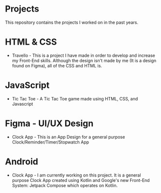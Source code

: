 # Projects
This repository contains the projects I worked on in the past years.

# HTML & CSS

- Travello - This is a project I have made in order to develop and increase my Front-End skills. Although the design isn't made by me (It is a design found on Figma), all of the CSS and HTML is.

# JavaScript

- Tic Tac Toe - A Tic Tac Toe game made using HTML, CSS, and Javascript

# Figma - UI/UX Design

- Clock App - This is an App Design for a general purpose Clock/Reminder/Timer/Stopwatch App

# Android

- Clock App - I am currently working on this project. It is a general purpose Clock App created using Kotlin and Google's new Front-End System: Jetpack Compose which operates on Kotlin.
